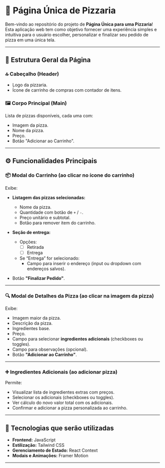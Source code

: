 # 🍕 Página Única de Pizzaria

Bem-vindo ao repositório do projeto de **Página Única para uma Pizzaria**! Esta aplicação web tem como objetivo fornecer uma experiência simples e intuitiva para o usuário escolher, personalizar e finalizar seu pedido de pizza em uma única tela.

---

## 🧱 Estrutura Geral da Página

### 🔝 Cabeçalho (Header)
- Logo da pizzaria.
- Ícone de carrinho de compras com contador de itens.

### 🖼️ Corpo Principal (Main)
Lista de pizzas disponíveis, cada uma com:
- Imagem da pizza.
- Nome da pizza.
- Preço.
- Botão "Adicionar ao Carrinho".

---

## ⚙️ Funcionalidades Principais

### 📦 Modal do Carrinho (ao clicar no ícone do carrinho)
Exibe:
- **Listagem das pizzas selecionadas:**
  - Nome da pizza.
  - Quantidade com botão de `+` / `-`.
  - Preço unitário e subtotal.
  - Botão para remover item do carrinho.
  
- **Seção de entrega:**
  - Opções:
    - [ ] Retirada
    - [ ] Entrega
  - Se “Entrega” for selecionado:
    - Campo para inserir o endereço (input ou dropdown com endereços salvos).

- Botão **"Finalizar Pedido"**.

---

### 🔍 Modal de Detalhes da Pizza (ao clicar na imagem da pizza)
Exibe:
- Imagem maior da pizza.
- Descrição da pizza.
- Ingredientes base.
- Preço.
- Campo para selecionar **ingredientes adicionais** (checkboxes ou toggles).
- Campo para observações (opcional).
- Botão **"Adicionar ao Carrinho"**.

---

### ➕ Ingredientes Adicionais (ao adicionar pizza)
Permite:
- Visualizar lista de ingredientes extras com preços.
- Selecionar os adicionais (checkboxes ou toggles).
- Ver cálculo do novo valor total com os adicionais.
- Confirmar e adicionar a pizza personalizada ao carrinho.

---

## 🚀 Tecnologias que serão utilizadas
- **Frontend:** JavaScript
- **Estilização:** Tailwind CSS 
- **Gerenciamento de Estado:** React Context
- **Modais e Animações:** Framer Motion

---

